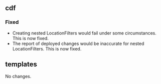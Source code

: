## cdf 

### Fixed

- Creating nested LocationFilters would fail under some circumstances.
This is now fixed.
- The report of deployed changes would be inaccurate for nested
LocationFilters. This is now fixed.

## templates

No changes.